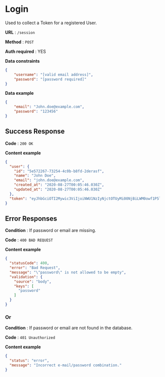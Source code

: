 # Login

Used to collect a Token for a registered User.

**URL** : `/session`

**Method** : `POST`

**Auth required** : YES

**Data constraints**

```json
{
    "username": "[valid email address]",
    "password": "[password required]"
}
```

**Data example**

```json
{
	"email": "John.doe@example.com",
	"password": "123456"
}
```

## Success Response

**Code** : `200 OK`

**Content example**

```json
{
  "user": {
    "id": "5e572267-73254-4c0b-b8fd-2derasf",
    "name": "John Doe",
    "email": "john.doe@example.com",
    "created_at": "2020-08-27T00:05:46.030Z",
    "updated_at": "2020-08-27T00:05:46.030Z"
  },
  "token": "eyJhbGciOTI2Mywic3ViIjoiNWU1NzIyNjctOTUyMi00NjBiLWM0owf1P5lSas"
}
```

## Error Responses

**Condition** : If password or email are missing.

**Code** : `400 BAD REQUEST`

**Content example**

```json
{
  "statusCode": 400,
  "error": "Bad Request",
  "message": "\"password\" is not allowed to be empty",
  "validation": {
    "source": "body",
    "keys": [
      "password"
    ]
  }
}
```

### Or

**Condition** : If password or email are not found in the database.

**Code** : `401 Unauthorized`

**Content example**

```json
{
  "status": "error",
  "message": "Incorrect e-mail/password combination."
}
